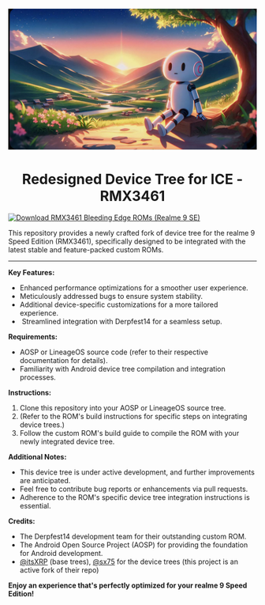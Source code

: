 ![Banner](https://raw.githubusercontent.com/DevInfinix/android-roms-build-scripts/14-derp-bleeding-edge/infinix-andronix-banner-1-landscape.jpg)
<h1 align="center"><strong>Redesigned Device Tree for ICE - RMX3461</strong></h1>

<a href="https://sourceforge.net/projects/rmx3461-bleeding-edge/files/latest/download"><img alt="Download RMX3461 Bleeding Edge ROMs (Realme 9 SE)" src="https://a.fsdn.com/con/app/sf-download-button" width=276 height=48 srcset="https://a.fsdn.com/con/app/sf-download-button?button_size=2x 2x" align="centre"></a>

This repository provides a newly crafted fork of device tree for the realme 9 Speed Edition (RMX3461), specifically designed to be integrated with the latest stable and feature-packed custom ROMs. 

---

**Key Features:**

-  Enhanced performance optimizations for a smoother user experience.
-  Meticulously addressed bugs to ensure system stability.
-  Additional device-specific customizations for a more tailored experience.
- ️ Streamlined integration with Derpfest14 for a seamless setup.

**Requirements:**

- AOSP or LineageOS source code (refer to their respective documentation for details).
- Familiarity with Android device tree compilation and integration processes.

**Instructions:**

1. Clone this repository into your AOSP or LineageOS source tree.
2. (Refer to the ROM's build instructions for specific steps on integrating device trees.)
3. Follow the custom ROM's build guide to compile the ROM with your newly integrated device tree.

**Additional Notes:**

- This device tree is under active development, and further improvements are anticipated.
- Feel free to contribute bug reports or enhancements via pull requests.
- Adherence to the ROM's specific device tree integration instructions is essential.

**Credits:**

- The Derpfest14 development team for their outstanding custom ROM.
- The Android Open Source Project (AOSP) for providing the foundation for Android development.
- [@itsXRP](https://t.me/itsXRP) (base trees), [@sx75](https://github.com/sx75) for the device trees (this project is an active fork of their repo)

**Enjoy an experience that's perfectly optimized for your realme 9 Speed Edition!** 
